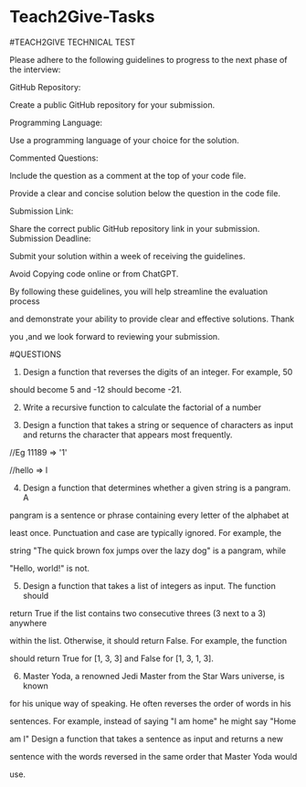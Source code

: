 # Teach2Give-Tasks

#TEACH2GIVE TECHNICAL TEST

Please adhere to the following guidelines to progress to the next phase of the
interview:

GitHub Repository:

Create a public GitHub repository for your submission.

Programming Language:

Use a programming language of your choice for the solution.

Commented Questions:

Include the question as a comment at the top of your code file.

Provide a clear and concise solution below the question in the code file.

Submission Link:

Share the correct public GitHub repository link in your submission.
Submission Deadline:

Submit your solution within a week of receiving the guidelines.

Avoid Copying code online or from ChatGPT.

By following these guidelines, you will help streamline the evaluation process

and demonstrate your ability to provide clear and effective solutions. Thank

you ,and we look forward to reviewing your submission.

#QUESTIONS

1. Design a function that reverses the digits of an integer. For example, 50

should become 5 and -12 should become -21.

2. Write a recursive function to calculate the factorial of a number

3. Design a function that takes a string or sequence of characters as input and
returns the character that appears most frequently.

//Eg 11189 => '1'

//hello => l

4. Design a function that determines whether a given string is a pangram. A

pangram is a sentence or phrase containing every letter of the alphabet at

least once. Punctuation and case are typically ignored. For example, the

string "The quick brown fox jumps over the lazy dog" is a pangram, while

"Hello, world!" is not.

5. Design a function that takes a list of integers as input. The function should

return True if the list contains two consecutive threes (3 next to a 3) anywhere

within the list. Otherwise, it should return False. For example, the function

should return True for [1, 3, 3] and False for [1, 3, 1, 3].

6. Master Yoda, a renowned Jedi Master from the Star Wars universe, is known

for his unique way of speaking. He often reverses the order of words in his

sentences. For example, instead of saying "I am home" he might say "Home

am I" Design a function that takes a sentence as input and returns a new

sentence with the words reversed in the same order that Master Yoda would

use.
